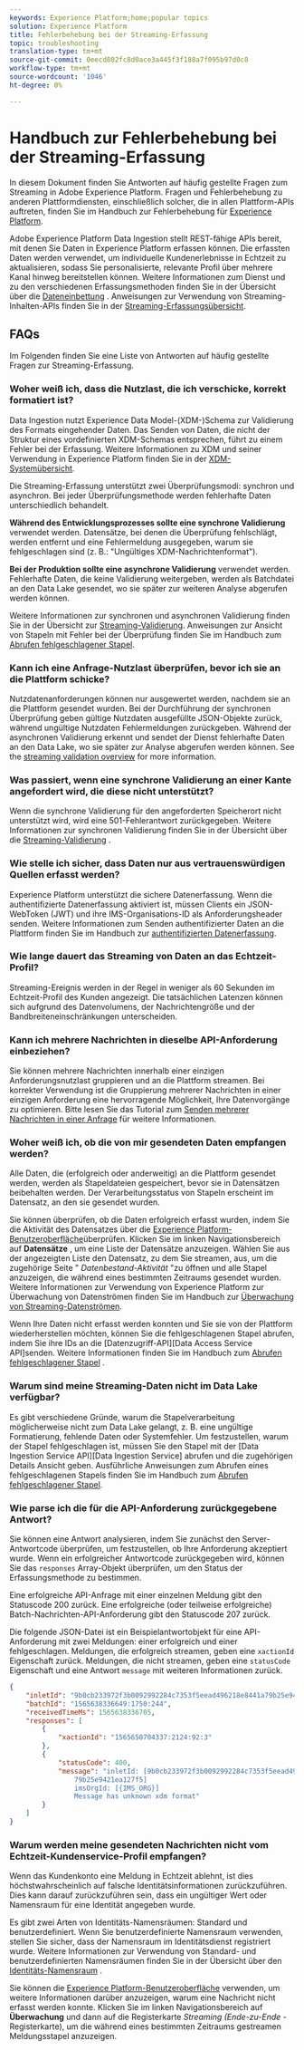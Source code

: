 ```yaml
---
keywords: Experience Platform;home;popular topics
solution: Experience Platform
title: Fehlerbehebung bei der Streaming-Erfassung
topic: troubleshooting
translation-type: tm+mt
source-git-commit: 0eecd802fc8d0ace3a445f3f188a7f095b97d0c8
workflow-type: tm+mt
source-wordcount: '1046'
ht-degree: 0%

---
```



# Handbuch zur Fehlerbehebung bei der Streaming-Erfassung

In diesem Dokument finden Sie Antworten auf häufig gestellte Fragen zum Streaming in Adobe Experience Platform. Fragen und Fehlerbehebung zu anderen Plattformdiensten, einschließlich solcher, die in allen Plattform-APIs auftreten, finden Sie im Handbuch zur Fehlerbehebung für [Experience Platform](../../landing/troubleshooting.md).

Adobe Experience Platform Data Ingestion stellt REST-fähige APIs bereit, mit denen Sie Daten in Experience Platform erfassen können. Die erfassten Daten werden verwendet, um individuelle Kundenerlebnisse in Echtzeit zu aktualisieren, sodass Sie personalisierte, relevante Profil über mehrere Kanal hinweg bereitstellen können. Weitere Informationen zum Dienst und zu den verschiedenen Erfassungsmethoden finden Sie in der Übersicht über die [Dateneinbettung](../home.md) . Anweisungen zur Verwendung von Streaming-Inhalten-APIs finden Sie in der [Streaming-Erfassungsübersicht](../streaming-ingestion/overview.md).

## FAQs

Im Folgenden finden Sie eine Liste von Antworten auf häufig gestellte Fragen zur Streaming-Erfassung.

### Woher weiß ich, dass die Nutzlast, die ich verschicke, korrekt formatiert ist?

Data Ingestion nutzt Experience Data Model-(XDM-)Schema zur Validierung des Formats eingehender Daten. Das Senden von Daten, die nicht der Struktur eines vordefinierten XDM-Schemas entsprechen, führt zu einem Fehler bei der Erfassung. Weitere Informationen zu XDM und seiner Verwendung in Experience Platform finden Sie in der [XDM-Systemübersicht](../../xdm/home.md).

Die Streaming-Erfassung unterstützt zwei Überprüfungsmodi: synchron und asynchron. Bei jeder Überprüfungsmethode werden fehlerhafte Daten unterschiedlich behandelt.

**Während des Entwicklungsprozesses sollte eine synchrone Validierung** verwendet werden. Datensätze, bei denen die Überprüfung fehlschlägt, werden entfernt und eine Fehlermeldung ausgegeben, warum sie fehlgeschlagen sind (z. B.: &quot;Ungültiges XDM-Nachrichtenformat&quot;).

**Bei der Produktion sollte eine asynchrone Validierung** verwendet werden. Fehlerhafte Daten, die keine Validierung weitergeben, werden als Batchdatei an den Data Lake gesendet, wo sie später zur weiteren Analyse abgerufen werden können.

Weitere Informationen zur synchronen und asynchronen Validierung finden Sie in der Übersicht zur [Streaming-Validierung](../quality/streaming-validation.md). Anweisungen zur Ansicht von Stapeln mit Fehler bei der Überprüfung finden Sie im Handbuch zum [Abrufen fehlgeschlagener Stapel](../quality/retrieve-failed-batches.md).

### Kann ich eine Anfrage-Nutzlast überprüfen, bevor ich sie an die Plattform schicke?

Nutzdatenanforderungen können nur ausgewertet werden, nachdem sie an die Plattform gesendet wurden. Bei der Durchführung der synchronen Überprüfung geben gültige Nutzdaten ausgefüllte JSON-Objekte zurück, während ungültige Nutzdaten Fehlermeldungen zurückgeben. Während der asynchronen Validierung erkennt und sendet der Dienst fehlerhafte Daten an den Data Lake, wo sie später zur Analyse abgerufen werden können. See the [streaming validation overview](../quality/streaming-validation.md) for more information.

### Was passiert, wenn eine synchrone Validierung an einer Kante angefordert wird, die diese nicht unterstützt?

Wenn die synchrone Validierung für den angeforderten Speicherort nicht unterstützt wird, wird eine 501-Fehlerantwort zurückgegeben. Weitere Informationen zur synchronen Validierung finden Sie in der Übersicht über die [Streaming-Validierung](../quality/streaming-validation.md) .

### Wie stelle ich sicher, dass Daten nur aus vertrauenswürdigen Quellen erfasst werden?

Experience Platform unterstützt die sichere Datenerfassung. Wenn die authentifizierte Datenerfassung aktiviert ist, müssen Clients ein JSON-WebToken (JWT) und ihre IMS-Organisations-ID als Anforderungsheader senden. Weitere Informationen zum Senden authentifizierter Daten an die Plattform finden Sie im Handbuch zur [authentifizierten Datenerfassung](../tutorials/create-authenticated-streaming-connection.md).

### Wie lange dauert das Streaming von Daten an das Echtzeit-Profil?

Streaming-Ereignis werden in der Regel in weniger als 60 Sekunden im Echtzeit-Profil des Kunden angezeigt. Die tatsächlichen Latenzen können sich aufgrund des Datenvolumens, der Nachrichtengröße und der Bandbreiteneinschränkungen unterscheiden.

### Kann ich mehrere Nachrichten in dieselbe API-Anforderung einbeziehen?

Sie können mehrere Nachrichten innerhalb einer einzigen Anforderungsnutzlast gruppieren und an die Plattform streamen. Bei korrekter Verwendung ist die Gruppierung mehrerer Nachrichten in einer einzigen Anforderung eine hervorragende Möglichkeit, Ihre Datenvorgänge zu optimieren. Bitte lesen Sie das Tutorial zum [Senden mehrerer Nachrichten in einer Anfrage](../tutorials/streaming-multiple-messages.md) für weitere Informationen.

### Woher weiß ich, ob die von mir gesendeten Daten empfangen werden?

Alle Daten, die (erfolgreich oder anderweitig) an die Plattform gesendet werden, werden als Stapeldateien gespeichert, bevor sie in Datensätzen beibehalten werden. Der Verarbeitungsstatus von Stapeln erscheint im Datensatz, an den sie gesendet wurden.

Sie können überprüfen, ob die Daten erfolgreich erfasst wurden, indem Sie die Aktivität des Datensatzes über die [Experience Platform-Benutzeroberfläche](https://platform.adobe.com)überprüfen. Klicken Sie im linken Navigationsbereich auf **Datensätze** , um eine Liste der Datensätze anzuzeigen. Wählen Sie aus der angezeigten Liste den Datensatz, zu dem Sie streamen, aus, um die zugehörige Seite &quot; *Datenbestand-Aktivität* &quot;zu öffnen und alle Stapel anzuzeigen, die während eines bestimmten Zeitraums gesendet wurden. Weitere Informationen zur Verwendung von Experience Platform zur Überwachung von Datenströmen finden Sie im Handbuch zur [Überwachung von Streaming-Datenströmen](../quality/monitor-data-flows.md).

Wenn Ihre Daten nicht erfasst werden konnten und Sie sie von der Plattform wiederherstellen möchten, können Sie die fehlgeschlagenen Stapel abrufen, indem Sie ihre IDs an die [Datenzugriff-API][Data Access Service API]senden. Weitere Informationen finden Sie im Handbuch zum [Abrufen fehlgeschlagener Stapel](../quality/retrieve-failed-batches.md) .

### Warum sind meine Streaming-Daten nicht im Data Lake verfügbar?

Es gibt verschiedene Gründe, warum die Stapelverarbeitung möglicherweise nicht zum Data Lake gelangt, z. B. eine ungültige Formatierung, fehlende Daten oder Systemfehler. Um festzustellen, warum der Stapel fehlgeschlagen ist, müssen Sie den Stapel mit der [Data Ingestion Service API][Data Ingestion Service] abrufen und die zugehörigen Details Ansicht geben. Ausführliche Anweisungen zum Abrufen eines fehlgeschlagenen Stapels finden Sie im Handbuch zum [Abrufen fehlgeschlagener Stapel](../quality/retrieve-failed-batches.md).

### Wie parse ich die für die API-Anforderung zurückgegebene Antwort?

Sie können eine Antwort analysieren, indem Sie zunächst den Server-Antwortcode überprüfen, um festzustellen, ob Ihre Anforderung akzeptiert wurde. Wenn ein erfolgreicher Antwortcode zurückgegeben wird, können Sie das `responses` Array-Objekt überprüfen, um den Status der Erfassungsmethode zu bestimmen.

Eine erfolgreiche API-Anfrage mit einer einzelnen Meldung gibt den Statuscode 200 zurück. Eine erfolgreiche (oder teilweise erfolgreiche) Batch-Nachrichten-API-Anforderung gibt den Statuscode 207 zurück.

Die folgende JSON-Datei ist ein Beispielantwortobjekt für eine API-Anforderung mit zwei Meldungen: einer erfolgreich und einer fehlgeschlagen. Meldungen, die erfolgreich streamen, geben eine `xactionId` Eigenschaft zurück. Meldungen, die nicht streamen, geben eine `statusCode` Eigenschaft und eine Antwort `message` mit weiteren Informationen zurück.

```JSON
{
    "inletId": "9b0cb233972f3b0092992284c7353f5eead496218e8441a79b25e9421ea127f5",
    "batchId": "1565638336649:1750:244",
    "receivedTimeMs": 1565638336705,
    "responses": [
        {
            "xactionId": "1565650704337:2124:92:3"
        },
        {
            "statusCode": 400,
            "message": "inletId: [9b0cb233972f3b0092992284c7353f5eead496218e8441a
                79b25e9421ea127f5] 
                imsOrgId: [{IMS_ORG}] 
                Message has unknown xdm format"
        }
    ]
}
```

### Warum werden meine gesendeten Nachrichten nicht vom Echtzeit-Kundenservice-Profil empfangen?

Wenn das Kundenkonto eine Meldung in Echtzeit ablehnt, ist dies höchstwahrscheinlich auf falsche Identitätsinformationen zurückzuführen. Dies kann darauf zurückzuführen sein, dass ein ungültiger Wert oder Namensraum für eine Identität angegeben wurde.

Es gibt zwei Arten von Identitäts-Namensräumen: Standard und benutzerdefiniert. Wenn Sie benutzerdefinierte Namensraum verwenden, stellen Sie sicher, dass der Namensraum im Identitätsdienst registriert wurde. Weitere Informationen zur Verwendung von Standard- und benutzerdefinierten Namensräumen finden Sie in der Übersicht über den [Identitäts-Namensraum](../../identity-service/namespaces.md) .

Sie können die [Experience Platform-Benutzeroberfläche](https://platform.adobe.com) verwenden, um weitere Informationen darüber anzuzeigen, warum eine Nachricht nicht erfasst werden konnte. Klicken Sie im linken Navigationsbereich auf **Überwachung** und dann auf die Registerkarte _Streaming (Ende-zu-Ende_ -Registerkarte), um die während eines bestimmten Zeitraums gestreamen Meldungsstapel anzuzeigen.